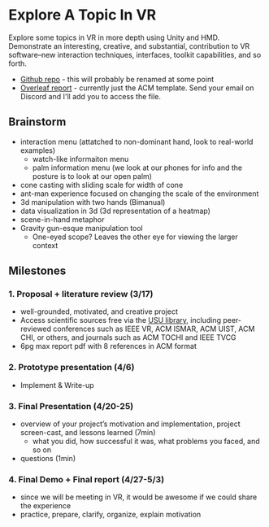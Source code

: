 # Explore A Topic In VR
Explore some topics in VR in more depth using Unity and HMD. Demonstrate an interesting, creative, and substantial, contribution to VR software–new interaction techniques, interfaces, toolkit capabilities, and so forth.
- [Github repo](https://github.com/jordestay/vr) - this will probably be renamed at some point
- [Overleaf report](https://www.overleaf.com/project/63eef436e5d1a41b2f0436b9) - currently just the ACM template. Send your email on Discord and I'll add you to access the file.

## Brainstorm
- interaction menu (attatched to non-dominant hand, look to real-world examples)
	- watch-like informaiton menu
	- palm information menu (we look at our phones for info and the posture is to look at our open palm)
- cone casting with sliding scale for width of cone
- ant-man experience focused on changing the scale of the environment
- 3d manipulation with two hands (Bimanual)
- data visualization in 3d (3d representation of a heatmap)
- scene-in-hand metaphor
- Gravity gun-esque manipulation tool
    - One-eyed scope? Leaves the other eye for viewing the larger context

## Milestones
### 1. Proposal + literature review (**3/17**)
- well-grounded, motivated, and creative project
- Access scientific sources free via the [USU library](https://library.usu.edu/), including peer-reviewed conferences such as IEEE VR, ACM ISMAR, ACM UIST, ACM CHI, or others, and journals such as ACM TOCHI and IEEE TVCG
- 6pg max report pdf with 8 references in ACM format
### 2. Prototype presentation (**4/6**)
- Implement & Write-up
### 3. Final Presentation (**4/20-25**)
- overview of your project’s motivation and implementation, project screen-cast, and lessons learned (7min)
	- what you did, how successful it was, what problems you faced, and so on
- questions (1min)
### 4. Final Demo + Final report (**4/27-5/3**)
- since we will be meeting in VR, it would be awesome if we could share the experience
- practice, prepare, clarify, organize, explain motivation
